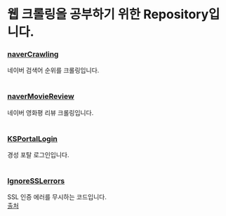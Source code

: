 ﻿# 웹 크롤링을 공부하기 위한 Repository입니다.

### [naverCrawling](https://github.com/clianor/WebCrawling/blob/master/1.%20naverSearchRank.py)
네이버 검색어 순위를 크롤링입니다.
<br><br>
### [naverMovieReview](https://github.com/clianor/WebCrawling/blob/master/2.%20naverMovieReview.py)
네이버 영화평 리뷰 크롤링입니다.
<br><br>
### [KSPortalLogin](https://github.com/clianor/WebCrawling/blob/master/3.%20KSLogin.py)
경성 포탈 로그인입니다.
<br><br>
### [IgnoreSSLerrors](https://github.com/clianor/WebCrawling/blob/master/4.%20IgnoreSSLerrors.py)
SSL 인증 에러를 무시하는 코드입니다.<br>
[출처](https://www.edwith.org/python-network-data/lecture/24463/)
<br><br>
